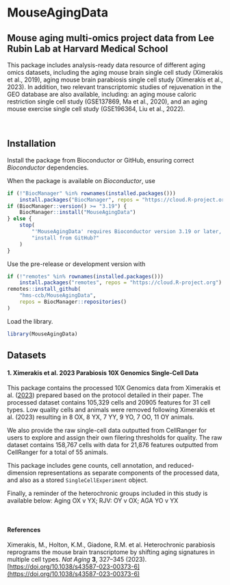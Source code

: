 # MouseAgingData

## Mouse aging multi-omics project data from Lee Rubin Lab at Harvard Medical School

This package includes analysis-ready data resource of different 
aging omics datasets, including the aging mouse brain single cell study 
(Ximerakis et al., 2019), aging mouse brain parabiosis single cell study 
(Ximerakis et al., 2023). In addition, two relevant transcriptomic studies of 
rejuvenation in the GEO database are also available, including: an aging mouse 
caloric restriction single cell study (GSE137869, Ma et al., 2020), and an 
aging mouse exercise single cell study (GSE196364, Liu et al., 2022). 

<br>


## Installation

Install the package from Bioconductor or GitHub, ensuring correct
*Bioconductor* dependencies.

When the package is available on *Bioconductor*, use

``` r
if (!"BiocManager" %in% rownames(installed.packages()))
    install.packages("BiocManager", repos = "https://cloud.R-project.org")
if (BiocManager::version() >= "3.19") {
    BiocManager::install("MouseAgingData")
} else {
    stop(
        "'MouseAgingData' requires Bioconductor version 3.19 or later, ",
        "install from GitHub?"
    )
}
```

Use the pre-release or development version with

``` r
if (!"remotes" %in% rownames(installed.packages()))
    install.packages("remotes", repos = "https://cloud.R-project.org")
remotes::install_github(
    "hms-ccb/MouseAgingData",
    repos = BiocManager::repositories()
)
```

Load the library.

``` r
library(MouseAgingData)
```

## Datasets

#### 1. Ximerakis et al. 2023 Parabiosis 10X Genomics Single-Cell Data

This package contains the processed 10X Genomics data from Ximerakis et al. ([2023](https://www.nature.com/articles/s43587-023-00373-6)) prepared based on 
the protocol detailed in their paper. The processed dataset contains 
105,329 cells and 20905 features for 31 cell types. Low quality cells and 
animals were removed following Ximerakis et al. (2023) resulting in 8 OX, 8 YX, 
7 YY, 9 YO, 7 OO, 11 OY animals.

We also provide the raw single-cell data outputted from CellRanger 
for users to explore and assign their own filering thresholds for quality. The 
raw dataset contains 158,767 cells with data for 21,876 features outputted from 
CellRanger for a total of 55 animals.

This package includes gene counts, cell annotation, and reduced-dimension 
representations as separate components of the processed data, and also as a 
stored `SingleCellExperiment` object.

Finally, a reminder of the heterochronic groups included in this study is available below:
Aging OX v YX; RJV: OY v OX; AGA YO v YX

<br>


#### References

Ximerakis, M., Holton, K.M., Giadone, R.M. et al. Heterochronic parabiosis 
reprograms the mouse brain transcriptome by shifting aging signatures in 
multiple cell types. *Nat Aging* __3__, 327–345 (2023). 
[https://doi.org/10.1038/s43587-023-00373-6](https://doi.org/10.1038/s43587-023-00373-6)


